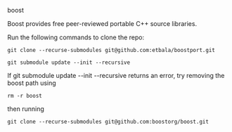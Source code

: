 boost

Boost provides free peer-reviewed portable C++ source libraries.

Run the following commands to clone the repo:
```
git clone --recurse-submodules git@github.com:etbala/boostport.git
```
```
git submodule update --init --recursive
```

If git submodule update --init --recursive returns an error, try removing the boost path using
```
rm -r boost
```
then running 
```
git clone --recurse-submodules git@github.com:boostorg/boost.git
```
